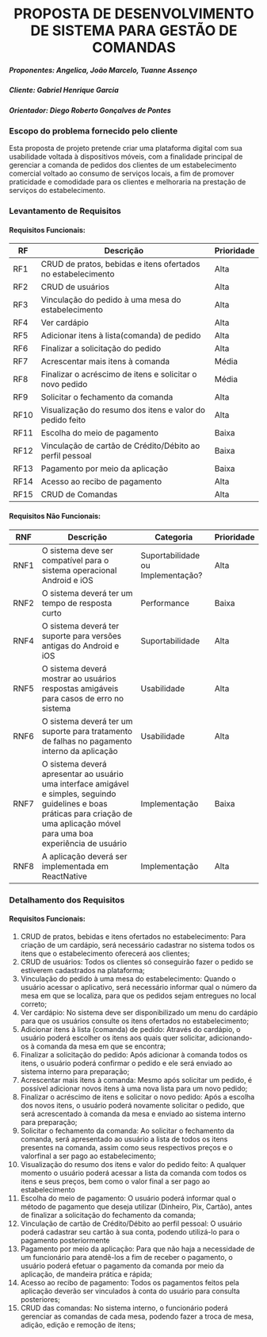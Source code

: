 
<h1 align="center">PROPOSTA DE DESENVOLVIMENTO DE SISTEMA PARA GESTÃO DE COMANDAS</h1>

 

##### Proponentes:   Angelica, João Marcelo, Tuanne Assenço
##### Cliente: Gabriel Henrique Garcia
##### Orientador: Diego Roberto Gonçalves de Pontes

### Escopo do problema fornecido pelo cliente
Esta proposta de projeto pretende criar uma plataforma digital com sua usabilidade voltada à dispositivos móveis, com a finalidade principal de gerenciar a comanda de pedidos dos clientes de um estabelecimento comercial voltado ao consumo de serviços locais, a fim de promover praticidade e comodidade para os clientes e melhoraria na prestação de serviços do estabelecimento.
### Levantamento de Requisitos
#### Requisitos Funcionais:
| RF | Descrição | Prioridade |
|--|--| -- |
| RF1 | CRUD de pratos, bebidas e itens ofertados no estabelecimento |Alta |
| RF2 | CRUD de usuários | Alta |
| RF3 | Vinculação do pedido à uma mesa do estabelecimento | Alta |
| RF4 | Ver cardápio | Alta |
| RF5 | Adicionar itens à lista(comanda) de pedido | Alta |
| RF6 | Finalizar a solicitação do pedido | Alta |
| RF7 | Acrescentar mais itens à comanda | Média |
| RF8 | Finalizar o acréscimo de itens e solicitar o novo pedido | Média |
| RF9 | Solicitar o fechamento da comanda | Alta |
| RF10 | Visualização do resumo dos itens e valor do pedido feito | Alta |
| RF11 | Escolha do meio de pagamento | Baixa |
| RF12 | Vinculação de cartão de Crédito/Débito ao perfil pessoal | Baixa |
| RF13 | Pagamento por meio da aplicação | Baixa |
| RF14 | Acesso ao recibo de pagamento | Alta |
| RF15 | CRUD de Comandas | Alta |


#### Requisitos Não Funcionais:
| RNF | Descrição | Categoria | Prioridade |
|--|--| -- | -- |
| RNF1 | O sistema deve ser compatível para o sistema operacional Android e iOS | Suportabilidade ou Implementação? | Alta |
| RNF2 | O sistema deverá ter um tempo de resposta curto | Performance | Baixa |
| RNF4 | O sistema deverá ter suporte para versões antigas do Android e iOS | Suportabilidade | Alta |
| RNF5 | O sistema deverá mostrar ao usuários respostas amigáveis para casos de erro no sistema | Usabilidade | Alta |
| RNF6 | O sistema deverá ter um suporte para tratamento de falhas no pagamento interno da aplicação | Usabilidade | Alta |
| RNF7 | O sistema deverá apresentar ao usuário uma interface amigável e simples, seguindo guidelines e boas práticas para criação de uma aplicação móvel para uma boa experiência de usuário | Implementação | Baixa |
| RNF8 | A aplicação deverá ser implementada em ReactNative | Implementação | Alta |


### Detalhamento dos Requisitos
#### Requisitos Funcionais:
 1. CRUD de pratos, bebidas e itens ofertados no estabelecimento: Para criação de um cardápio, será necessário cadastrar no sistema todos os itens que o estabelecimento oferecerá aos clientes;
 2. CRUD de usuários: Todos os clientes só conseguirão fazer o pedido se estiverem cadastrados na plataforma;
 3. Vinculação do pedido à uma mesa do estabelecimento: Quando o usuário acessar o aplicativo, será necessário informar qual o número da mesa em que se localiza, para que os pedidos sejam entregues no local correto;
 4. Ver cardápio: No sistema deve ser disponibilizado um menu do cardápio para que os usuários consulte os itens ofertados no estabelecimento;
 5. Adicionar itens à lista (comanda) de pedido: Através do cardápio, o usuário poderá escolher os itens aos quais quer solicitar, adicionando-os à comanda da mesa em que se encontra;
 6. Finalizar a solicitação do pedido: Após adicionar à comanda todos os itens, o usuário poderá confirmar o pedido e ele será enviado ao sistema interno para preparação;
 7. Acrescentar mais itens à comanda: Mesmo após solicitar um pedido, é possível adicionar novos itens à uma nova lista para um novo pedido;
 8. Finalizar o acréscimo de itens e solicitar o novo pedido: Após a escolha dos novos itens, o usuário poderá novamente solicitar o pedido, que será acrescentado à comanda da mesa e enviado ao sistema interno para preparação;
 9. Solicitar o fechamento da comanda: Ao solicitar o fechamento da comanda, será apresentado ao usuário a lista de todos os itens presentes na comanda, assim como seus respectivos preços e o valorfinal a ser pago ao estabelecimento;
 10. Visualização do resumo dos itens e valor do pedido feito: A qualquer momento o usuário poderá acessar a lista da comanda com todos os itens e seus preços, bem como o valor final a ser pago ao estabelecimento
 11. Escolha do meio de pagamento: O usuário poderá informar qual o método de pagamento que deseja utilizar (Dinheiro, Pix, Cartão), antes de finalizar a solicitação do fechamento da comanda;
 12. Vinculação de cartão de Crédito/Débito ao perfil pessoal: O usuário poderá cadastrar seu cartão à sua conta, podendo utilizá-lo para o pagamento posteriormente
 13. Pagamento por meio da aplicação: Para que não haja a necessidade de um funcionário para atendê-los a fim de receber o pagamento, o usuário poderá efetuar o pagamento da comanda por meio da aplicação, de mandeira prática e rápida;
 14. Acesso ao recibo de pagamento: Todos os pagamentos feitos pela aplicação deverão ser vinculados à conta do usuário para consulta posteriores;
 15. CRUD das comandas: No sistema interno, o funcionário poderá gerenciar as comandas de cada mesa, podendo fazer a troca de mesa, adição, edição e remoção de itens;
 
